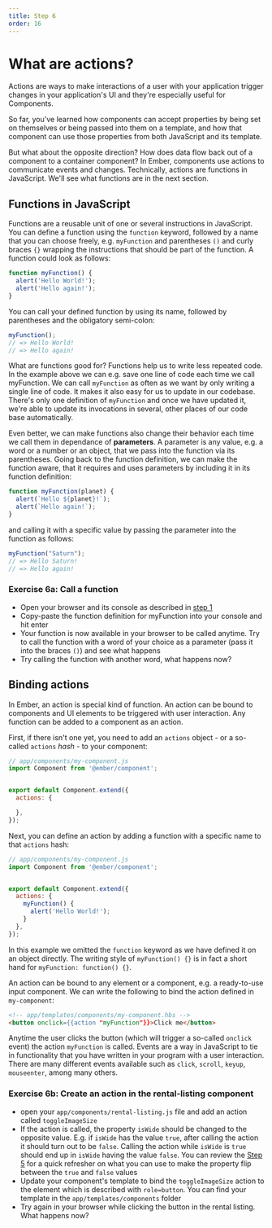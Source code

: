 ```yaml
---
title: Step 6
order: 16
---
```


# What are actions?

Actions are ways to make interactions of a user with your application trigger changes in your application's UI and they're especially useful for Components.

So far, you've learned how components can accept properties by being set on themselves or being passed into them on a template, and how that component can use those properties from both JavaScript and its template.

But what about the opposite direction? How does data flow back out of a component to a container component? In Ember, components use actions to communicate events and changes. Technically, actions are functions in JavaScript. We'll see what functions are in the next section.


## Functions in JavaScript

Functions are a reusable unit of one or several instructions in JavaScript. You can define a function using the `function` keyword, followed by a name that you can choose freely, e.g. `myFunction` and parentheses `()` and curly braces `{}` wrapping the instructions that should be part of the function. A function could look as follows:


```js
function myFunction() {
  alert('Hello World!');
  alert('Hello again!');
}
```

You can call your defined function by using its name, followed by parentheses and the obligatory semi-colon:


```js
myFunction();
// => Hello World!
// => Hello again!
```

What are functions good for? Functions help us to write less repeated code. In the example above we can e.g. save one line of code each time we call myFunction. We can call `myFunction` as often as we want by only writing a single line of code. It makes it also easy for us to update in our codebase. There's only one definition of `myFunction` and once we have updated it, we're able to update its invocations in several, other places of our code base automatically.

Even better, we can make functions also change their behavior each time we call them in dependance of **parameters**. A parameter is any value, e.g. a word or a number or an object, that we pass into the function via its parentheses. Going back to the function definition, we can make the function aware, that it requires and uses parameters by including it in its function definition:


```js
function myFunction(planet) {
  alert(`Hello ${planet}!`);
  alert(`Hello again!`);
}
```

and calling it with a specific value by passing the parameter into the function as follows:

```js
myFunction("Saturn");
// => Hello Saturn!
// => Hello again!
```

### Exercise 6a: Call a function

- Open your browser and its console as described in [step 1](/steps/step-1)
- Copy-paste the function definition for myFunction into your console and hit enter
- Your function is now available in your browser to be called anytime. Try to call the function with a word of your choice as a parameter (pass it into the braces `()`) and see what happens
- Try calling the function with another word, what happens now?

## Binding actions

In Ember, an action is special kind of function. An action can be bound to components and UI elements to be triggered with user interaction. Any function can be added to a component as an action.

First, if there isn't one yet, you need to add an `actions` object - or a so-called `actions` _hash_ - to your component:

```js
// app/components/my-component.js
import Component from '@ember/component';


export default Component.extend({
  actions: {

  },
});
```



Next, you can define an action by adding a function with a specific name to that `actions` hash:


```js
// app/components/my-component.js
import Component from '@ember/component';


export default Component.extend({
  actions: {
    myFunction() {
      alert('Hello World!');
    }
  },
});

```

In this example we omitted the `function` keyword as we have defined it on an object directly. The writing style of `myFunction() {}` is in fact a short hand for `myFunction: function() {}`.


An action can be bound to any element or a component, e.g. a ready-to-use input component. We can write the following to bind the action defined in `my-component`:

```html
<!-- app/templates/components/my-component.hbs -->
<button onclick={{action "myFunction"}}>Click me</button>
```

Anytime the user clicks the button (which will trigger a so-called `onclick` event) the action `myFunction` is called. Events are a way in JavaScript to tie in functionality that you have written in your program with a user interaction. There are many different events available such as `click`, `scroll`, `keyup`, `mouseenter`, among many others.


### Exercise 6b: Create an action in the rental-listing component

- open your `app/components/rental-listing.js` file and add an action called `toggleImageSize`
- If the action is called, the property `isWide` should be changed to the opposite value. E.g. if `isWide` has the value `true`, after calling the action it should turn out to be `false`. Calling the action while `isWide` is `true` should end up in `isWide` having the value `false`. You can review the [Step 5](/steps/step-5) for a quick refresher on what you can use to make the property flip between the `true` and `false` values
- Update your component's template to bind the `toggleImageSize` action to the element which is described with `role=button`. You can find your template in the `app/templates/components` folder
- Try again in your browser while clicking the button in the rental listing. What happens now?
